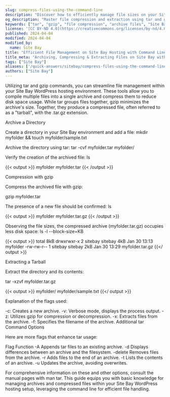 ```yaml
---
slug: compress-files-using-the-command-line
description: "Discover how to efficiently manage file sizes on your Site Bay WordPress hosting environment by using tar and gzip for archiving and compression."
og_description: "Master file compression and extraction using tar and gzip on your Site Bay WordPress hosting, saving disk space and optimizing resource usage."
keywords: ["tar", "gzip", "file compression", "archive files", "Site Bay hosting"]
license: '[CC BY-ND 4.0](https://creativecommons.org/licenses/by-nd/4.0)'
published: 2024-04-04
modified: 2024-04-04
modified_by:
  name: Site Bay
title: "Efficient File Management on Site Bay Hosting with Command Line Tools"
title_meta: "Archiving, Compressing & Extracting Files on Site Bay with Linux Commands"
tags: ["Site Bay"]
aliases: ['/quick-answers/sitebay/compress-files-using-the-command-line/']
authors: ["Site Bay"]
---
```


Utilizing tar and gzip commands, you can streamline file management within your Site Bay WordPress hosting environment. These tools allow you to compile multiple files into a single archive and compress them to reduce disk space usage. While tar groups files together, gzip minimizes the archive's size. Together, they produce a compressed file, often referred to as a "tarball", with the .tar.gz extension.

Archive a Directory

Create a directory in your Site Bay environment and add a file:
    mkdir myfolder && touch myfolder/sample.txt


Archive the directory using tar:
    tar -cvf myfolder.tar myfolder/


Verify the creation of the archived file:
    ls

{{< output >}}
myfolder myfolder.tar
{{< /output >}}

Compression with gzip

Compress the archived file with gzip:

gzip myfolder.tar


The presence of a new file should be confirmed:
ls


{{< output >}}
myfolder myfolder.tar.gz
{{< /output >}}

Observing the file sizes, the compressed archive (myfolder.tar.gz) occupies less disk space:
ls -l --block-size=KB


{{< output >}}
total 8kB
drwxrwxr-x 2 sitebay sitebay 4kB Jan 30 13:13 myfolder
-rw-rw-r-- 1 sitebay sitebay 2kB Jan 30 13:29 myfolder.tar.gz
{{</ output >}}

Extracting a Tarball

Extract the directory and its contents:

tar -xzvf myfolder.tar.gz


{{< output >}}
myfolder/
myfolder/sample.txt
{{</ output >}}

Explanation of the flags used:

-c: Creates a new archive.
-v: Verbose mode, displays the process output.
-z: Utilizes gzip for compression or decompression.
-x: Extracts files from the archive.
-f: Specifies the filename of the archive.
Additional tar Command Options

Here are more flags that enhance tar usage:

Flag	Function
-A	Appends tar files to an existing archive.
-d	Displays differences between an archive and the filesystem.
-delete	Removes files from the archive.
-r	Adds files to the end of an archive.
-t	Lists the contents of an archive.
-u	Updates the archive, avoiding overwrites.

For comprehensive information on these and other options, consult the manual pages with man tar. This guide equips you with basic knowledge for managing archives and compressed files within your Site Bay WordPress hosting setup, leveraging the command line for efficient file handling.